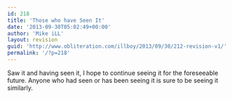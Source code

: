 ```yaml
---
id: 218
title: 'Those who have Seen It'
date: '2013-09-30T05:02:49+00:00'
author: 'Mike iLL'
layout: revision
guid: 'http://www.obliteration.com/illboy/2013/09/30/212-revision-v1/'
permalink: '/?p=218'
---
```


Saw it and having seen it, I hope to continue seeing it for the foreseeable future. Anyone who had seen or has been seeing it is sure to be seeing it similarly.